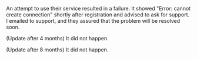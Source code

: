 An attempt to use their service resulted in a failure. It showed "Error: cannot create connection" shortly after registration and advised to ask for support. I emailed to support, and they assured that the problem will be resolved soon.

(Update after 4 months) It did not happen.

(Update after 8 months) It did not happen.

